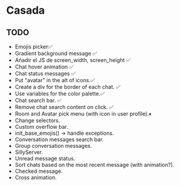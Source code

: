 # Casada
 
## TODO
- Emojis picker✅
- Gradient background message ✅
- Añadir el JS de screen_width, screen_height ✅
- Chat hover animation ✅
- Chat status messages ✅
- Put "avatar" in the alt of icons.✅
- Create a div for the border of each chat. ✅
- Use variables for the color palette.✅
- Chat search bar. ✅
- Remove chat search content on click. ✅
- Room and Avatar pick menu (with icon in user profile).⏸
- Change selectors.
- Custom overflow bar.
- init_base_emojis() -> handle exceptions.
- Conversation messages search bar.
- Group conversation messages.
- SillyServer.
- Unread message status.
- Sort chats based on the most recent message (with animation?).
- Checked message.
- Cross animation.